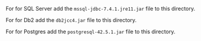 For for SQL Server add the `mssql-jdbc-7.4.1.jre11.jar` file to this directory.

For for Db2 add the `db2jcc4.jar` file to this directory.

For for Postgres add the `postgresql-42.5.1.jar` file to this directory.
